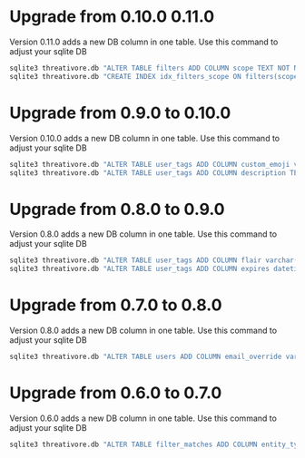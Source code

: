 # Upgrade from 0.10.0 0.11.0

Version 0.11.0 adds a new DB column in one table. Use this command to adjust your sqlite DB

```bash
sqlite3 threativore.db "ALTER TABLE filters ADD COLUMN scope TEXT NOT NULL DEFAULT 'global';"
sqlite3 threativore.db "CREATE INDEX idx_filters_scope ON filters(scope);"
```
# Upgrade from 0.9.0 to 0.10.0

Version 0.10.0 adds a new DB column in one table. Use this command to adjust your sqlite DB

```bash
sqlite3 threativore.db "ALTER TABLE user_tags ADD COLUMN custom_emoji varchar(2048);"
sqlite3 threativore.db "ALTER TABLE user_tags ADD COLUMN description TEXT;"
```
# Upgrade from 0.8.0 to 0.9.0

Version 0.8.0 adds a new DB column in one table. Use this command to adjust your sqlite DB

```bash
sqlite3 threativore.db "ALTER TABLE user_tags ADD COLUMN flair varchar(2048);"
sqlite3 threativore.db "ALTER TABLE user_tags ADD COLUMN expires datetime;"
```
# Upgrade from 0.7.0 to 0.8.0

Version 0.8.0 adds a new DB column in one table. Use this command to adjust your sqlite DB

```bash
sqlite3 threativore.db "ALTER TABLE users ADD COLUMN email_override varchar(1024) UNIQUE;"
```
# Upgrade from 0.6.0 to 0.7.0

Version 0.6.0 adds a new DB column in one table. Use this command to adjust your sqlite DB

```bash
sqlite3 threativore.db "ALTER TABLE filter_matches ADD COLUMN entity_type TEXT NOT NULL DEFAULT 'COMMENT';"
```
